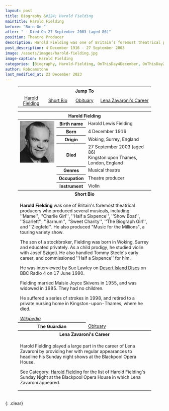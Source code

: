 ```yaml
---
layout: post
title: Biography &#124; Harold Fielding
maintitle: Harold Fielding
before: "Born On "
after: " - Died On 27 September 2003 (aged 86)"
position: Theatre Producer
description: Harold Fielding was one of Britain’s foremost theatrical producers
post_description: 4 December 1916 - 27 September 2003
image: /assets/images/harold-fielding.jpg
image-caption: Harold Fielding
categories: [Biography, Harold-Fielding, OnThisDay4December, OnThisDay27September]
author: Robcamstone
last_modified_at: 23 December 2023
---
```


<figure class="fig3">
<table style="text-align:center;">
<tr><th colspan="4">Jump To</th></tr>
<tr><td style="width:20%;"><a href="#infobox1">Harold Fielding</a></td><td style="width:20%;"><a href="#infobox2">Short Bio</a></td><td style="width:20%;"><a href="#infobox3">Obituary</a></td><td style="width:40%;"><a href="#infobox4">Lena Zavaroni's Career</a></td></tr>
</table>
</figure>

<figure class="fig3">
<table>
<tr id="infobox1"><th colspan="3">Harold Fielding</th></tr>
<tr>
<th rowspan="8" class="top"><img src="/assets/images/harold-fielding.jpg" class="full-width" /></th>
</tr>
<tr><th style="width:20%;">Birth name</th><td>Harold Lewis Fielding</td></tr>
<tr><th>Born</th><td>4 December 1916</td></tr>
<tr><th>Origin</th><td>Woking, Surrey, England</td></tr>
<tr><th>Died</th><td>27 September 2003 (aged 86)<br />Kingston upon Thames, London, England</td></tr>
<tr><th>Genres</th><td>Musical theatre</td></tr>
<tr><th>Occupation</th><td>Theatre producer</td></tr>
<tr><th>Instrument</th><td>Violin</td></tr>
<tr id="infobox2" class="split"><th colspan="3">Short Bio</th></tr>
<tr><td colspan="3">
<p><strong>Harold Fielding</strong> was one of Britain's foremost theatrical producers who produced several musicals, including ''Mame'', ''Charlie Girl'', ''Half a Sixpence'', ''Show Boat'', ''Scarlett'', ''Barnum'', ''Sweet Charity'', ''The Biograph Girl'', and ''Ziegfeld''. He also produced &quot;Music for the Millions&quot;, a touring variety show.</p>
<p>The son of a stockbroker, Fielding was born in Woking, Surrey and educated privately. As a child prodigy, he studied violin with Josef Szigeti. He also handled Tommy Steele's early career, and commissioned ''Half a Sixpence'' for him.</p>
<p>He was interviewed by Sue Lawley on <a class="external-link" href="https://www.bbc.co.uk/programmes/p009404d">Desert Island Discs</a> on BBC Radio 4 on 17 June 1990.</p>
<p>Fielding married Maisie Joyce Skivens in 1955, and was widowed in 1985. They had no children.</p>
<p>He suffered a series of strokes in 1998, and retired to a private nursing home in Kingston-upon-Thames, where he died.</p>
<cite><a class="external-link" href="https://en.wikipedia.org/wiki/Harold_Fielding">Wikipedia</a></cite>
</td></tr>
<tr id="infobox3" class="split"><th colspan="2" style="width:50%;">The Guardian</th><td style="width:50%;"><a class="external-link" href="https://www.theguardian.com/news/2003/oct/01/guardianobituaries.artsobituaries?fbclid=IwAR3kp02zkYWJKiY7wjLsn8cLz9NLD83a2tLmsvRJbgrljP-Nx42AR3QvA8s">Obituary</a></td></tr>
<tr id="infobox4" class="split"><th colspan="3">Lena Zavaroni's Career</th></tr>
<tr><td colspan="3">
<p>Harold Fielding played a large part in the career of Lena Zavaroni by providing her with regular appearances to headline his Sunday night shows at the Blackpool Opera House.</p>
<p>See Category: <a href="/category/harold-fielding">Harold Fielding</a> for the list of Harold Fielding's Sunday Night at the Blackpool Opera House in which Lena Zavaroni appeared.</p>
</td></tr>
</table>
</figure>

<br />{: .clear}

<style>
.top {vertical-align:top;}
</style>

